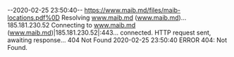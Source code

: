 --2020-02-25 23:50:40--  https://www.maib.md/files/maib-locations.pdf%0D
Resolving www.maib.md (www.maib.md)... 185.181.230.52
Connecting to www.maib.md (www.maib.md)|185.181.230.52|:443... connected.
HTTP request sent, awaiting response... 404 Not Found
2020-02-25 23:50:40 ERROR 404: Not Found.

